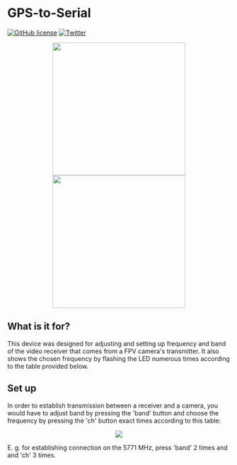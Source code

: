 # GPS-to-Serial

[![GitHub license](https://img.shields.io/github/license/XxOinvizioNxX/RX5808-ABFC)](https://github.com/XxOinvizioNxX/RX5808-ABFC/blob/main/LICENSE)
[![Twitter](https://img.shields.io/twitter/url?style=social&url=https%3A%2F%2Ftwitter.com%2Ffern_hertz)](https://twitter.com/fern_hertz)

<div style="width:100%;text-align:center;">
    <p align="center">
        <img src="https://github.com/Draskown/
RX5808-ABFC/raw/main/PHOTO_1.jpg" width=300 height="auto">
        <img src="https://github.com/Draskown/
RX5808-ABFC/raw/main/PHOTO_2.jpg" width=300 height="auto">
    </p>
</div>

## What is it for?

This device was designed for adjusting and setting up frequency and band of the video receiver that comes from a FPV camera's transmitter.
It also shows the chosen frequency by flashing the LED numerous times according to the table provided below.

## Set up

In order to establish transmission between a receiver and a camera, you would have to adjust band by pressing the 'band' button and choose the frequency by pressing the 'ch' button exact times according to this table:

<div style="width:100%;text-align:center;">
    <p align="center">
        <img src="https://github.com/Draskown/
RX5808-ABFC/raw/main/FREQUENCY_CHART.png" width="auto" height="auto">
    </p>
</div>

E. g. for establishing connection on the 5771 MHz, press 'band' 2 times and and 'ch' 3 times.
